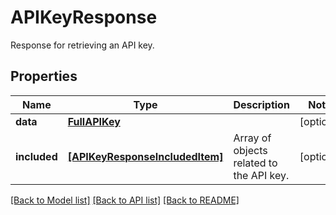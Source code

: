 # APIKeyResponse

Response for retrieving an API key.

## Properties

| Name         | Type                                                              | Description                              | Notes      |
| ------------ | ----------------------------------------------------------------- | ---------------------------------------- | ---------- |
| **data**     | [**FullAPIKey**](FullAPIKey.md)                                   |                                          | [optional] |
| **included** | [**[APIKeyResponseIncludedItem]**](APIKeyResponseIncludedItem.md) | Array of objects related to the API key. | [optional] |

[[Back to Model list]](README.md#documentation-for-models) [[Back to API list]](README.md#documentation-for-api-endpoints) [[Back to README]](README.md)
